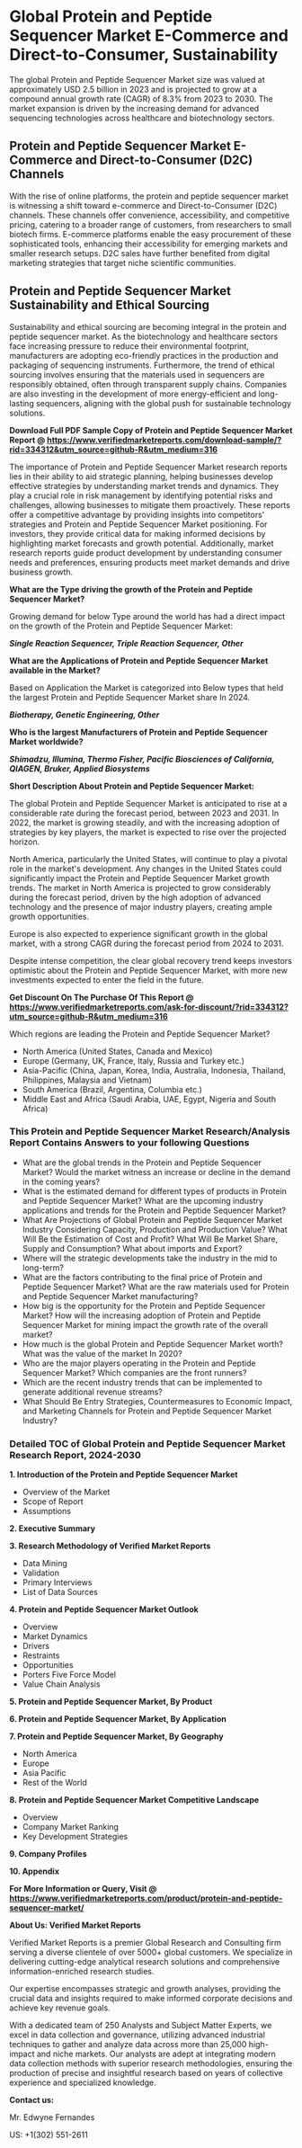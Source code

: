 <h1>Global Protein and Peptide Sequencer Market E-Commerce and Direct-to-Consumer, Sustainability</h1><p class=""><p>The global Protein and Peptide Sequencer Market size was valued at approximately USD 2.5 billion in 2023 and is projected to grow at a compound annual growth rate (CAGR) of 8.3% from 2023 to 2030. The market expansion is driven by the increasing demand for advanced sequencing technologies across healthcare and biotechnology sectors.</p><h2>Protein and Peptide Sequencer Market E-Commerce and Direct-to-Consumer (D2C) Channels</h2><p>With the rise of online platforms, the protein and peptide sequencer market is witnessing a shift toward e-commerce and Direct-to-Consumer (D2C) channels. These channels offer convenience, accessibility, and competitive pricing, catering to a broader range of customers, from researchers to small biotech firms. E-commerce platforms enable the easy procurement of these sophisticated tools, enhancing their accessibility for emerging markets and smaller research setups. D2C sales have further benefited from digital marketing strategies that target niche scientific communities.</p><h2>Protein and Peptide Sequencer Market Sustainability and Ethical Sourcing</h2><p>Sustainability and ethical sourcing are becoming integral in the protein and peptide sequencer market. As the biotechnology and healthcare sectors face increasing pressure to reduce their environmental footprint, manufacturers are adopting eco-friendly practices in the production and packaging of sequencing instruments. Furthermore, the trend of ethical sourcing involves ensuring that the materials used in sequencers are responsibly obtained, often through transparent supply chains. Companies are also investing in the development of more energy-efficient and long-lasting sequencers, aligning with the global push for sustainable technology solutions.</p></p><p class=""><strong>Download Full PDF Sample Copy of Protein and Peptide Sequencer Market Report @ <a href="https://www.verifiedmarketreports.com/download-sample/?rid=334312&utm_source=github-R&utm_medium=316" target="_blank">https://www.verifiedmarketreports.com/download-sample/?rid=334312&utm_source=github-R&utm_medium=316</a></strong></p><p>The importance of&nbsp;Protein and Peptide Sequencer Market research reports lies in their ability to aid strategic planning, helping businesses develop effective strategies by understanding market trends and dynamics. They play a crucial role in risk management by identifying potential risks and challenges, allowing businesses to mitigate them proactively. These reports offer a competitive advantage by providing insights into competitors' strategies and Protein and Peptide Sequencer Market positioning. For investors, they provide critical data for making informed decisions by highlighting market forecasts and growth potential. Additionally, market research reports guide product development by understanding consumer needs and preferences, ensuring products meet market demands and drive business growth.</p><p><strong>What are the&nbsp;Type driving the growth of the Protein and Peptide Sequencer Market?</strong></p><p id="" class="">Growing demand for below Type around the world has had a direct impact on the growth of the Protein and Peptide Sequencer Market:</p><p class=""><em><strong>Single Reaction Sequencer, Triple Reaction Sequencer, Other</strong></em></p><p class=""><strong>What are the&nbsp;Applications&nbsp;of Protein and Peptide Sequencer Market available in the Market?</strong></p><p id="" class="">Based on Application the Market is categorized into Below types that held the largest Protein and Peptide Sequencer Market share In 2024.</p><p class=""><em><strong>Biotherapy, Genetic Engineering, Other</strong></em></p><p class=""><strong>Who is the largest Manufacturers of Protein and Peptide Sequencer Market worldwide?</strong></p><p><em><strong>Shimadzu, Illumina, Thermo Fisher, Pacific Biosciences of California, QIAGEN, Bruker, Applied Biosystems</strong></em></p><p id="" class=""><strong>Short Description About Protein and Peptide Sequencer Market:</strong></p><p>The global Protein and Peptide Sequencer Market is anticipated to rise at a considerable rate during the forecast period, between 2023 and 2031. In 2022, the market is growing steadily, and with the increasing adoption of strategies by key players, the market is expected to rise over the projected horizon.</p><p>North America, particularly the United States, will continue to play a pivotal role in the market's development. Any changes in the United States could significantly impact the Protein and Peptide Sequencer Market growth trends. The market in North America is projected to grow considerably during the forecast period, driven by the high adoption of advanced technology and the presence of major industry players, creating ample growth opportunities.</p><p>Europe is also expected to experience significant growth in the global market, with a strong CAGR during the forecast period from 2024 to 2031.</p><p>Despite intense competition, the clear global recovery trend keeps investors optimistic about the Protein and Peptide Sequencer Market, with more new investments expected to enter the field in the future.</p><p id="" class=""><strong>Get Discount On The Purchase Of This Report @ <a href="https://www.verifiedmarketreports.com/ask-for-discount/?rid=334312?utm_source=github-R&utm_medium=316" target="_blank">https://www.verifiedmarketreports.com/ask-for-discount/?rid=334312?utm_source=github-R&utm_medium=316</a></strong></p><p class="">Which regions are leading the Protein and Peptide Sequencer Market?</p><ul><li>North America (United States, Canada and Mexico)</li><li>Europe (Germany, UK, France, Italy, Russia and Turkey etc.)</li><li>Asia-Pacific (China, Japan, Korea, India, Australia, Indonesia, Thailand, Philippines, Malaysia and Vietnam)</li><li>South America (Brazil, Argentina, Columbia etc.)</li><li>Middle East and Africa (Saudi Arabia, UAE, Egypt, Nigeria and South Africa)</li></ul><h3 id="" class="">This Protein and Peptide Sequencer Market Research/Analysis Report Contains Answers to your following Questions</h3><ul><li>What are the global trends in the Protein and Peptide Sequencer Market? Would the market witness an increase or decline in the demand in the coming years?</li><li>What is the estimated demand for different types of products in Protein and Peptide Sequencer Market? What are the upcoming industry applications and trends for the Protein and Peptide Sequencer Market?</li><li>What Are Projections of Global Protein and Peptide Sequencer Market Industry Considering Capacity, Production and Production Value? What Will Be the Estimation of Cost and Profit? What Will Be Market Share, Supply and Consumption? What about imports and Export?</li><li>Where will the strategic developments take the industry in the mid to long-term?</li><li>What are the factors contributing to the final price of Protein and Peptide Sequencer Market? What are the raw materials used for Protein and Peptide Sequencer Market manufacturing?</li><li>How big is the opportunity for the Protein and Peptide Sequencer Market? How will the increasing adoption of Protein and Peptide Sequencer Market for mining impact the growth rate of the overall market?</li><li>How much is the global Protein and Peptide Sequencer Market worth? What was the value of the market In 2020?</li><li>Who are the major players operating in the Protein and Peptide Sequencer Market? Which companies are the front runners?</li><li>Which are the recent industry trends that can be implemented to generate additional revenue streams?</li><li>What Should Be Entry Strategies, Countermeasures to Economic Impact, and Marketing Channels for Protein and Peptide Sequencer Market Industry?</li></ul><h3 id="" class="">Detailed TOC of Global Protein and Peptide Sequencer Market Research Report, 2024-2030</h3><p id="" class=""><strong>1. Introduction of the Protein and Peptide Sequencer Market</strong></p><ul><li>Overview of the Market</li><li>Scope of Report</li><li>Assumptions</li></ul><p id="" class=""><strong>2. Executive Summary</strong></p><p id="" class=""><strong>3. Research Methodology of Verified Market Reports</strong></p><ul><li>Data Mining</li><li>Validation</li><li>Primary Interviews</li><li>List of Data Sources</li></ul><p id="" class=""><strong>4. Protein and Peptide Sequencer Market Outlook</strong></p><ul><li>Overview</li><li>Market Dynamics</li><li>Drivers</li><li>Restraints</li><li>Opportunities</li><li>Porters Five Force Model</li><li>Value Chain Analysis</li></ul><p id="" class=""><strong>5. Protein and Peptide Sequencer Market, By Product</strong></p><p id="" class=""><strong>6. Protein and Peptide Sequencer Market, By Application</strong></p><p id="" class=""><strong>7. Protein and Peptide Sequencer Market, By Geography</strong></p><ul><li>North America</li><li>Europe</li><li>Asia Pacific</li><li>Rest of the World</li></ul><p id="" class=""><strong>8. Protein and Peptide Sequencer Market Competitive Landscape</strong></p><ul><li>Overview</li><li>Company Market Ranking</li><li>Key Development Strategies</li></ul><p id="" class=""><strong>9. Company Profiles</strong></p><p id="" class=""><strong>10. Appendix</strong></p><p id="" class=""><strong>For More Information or Query, Visit @ <a href="https://www.verifiedmarketreports.com/product/protein-and-peptide-sequencer-market/" target="_blank">https://www.verifiedmarketreports.com/product/protein-and-peptide-sequencer-market/</a></strong></p><p id="" class=""><strong>About Us: Verified Market Reports</strong></p><p id="" class="">Verified Market Reports is a premier Global Research and Consulting firm serving a diverse clientele of over 5000+ global customers. We specialize in delivering cutting-edge analytical research solutions and comprehensive information-enriched research studies.</p><p id="" class="">Our expertise encompasses strategic and growth analyses, providing the crucial data and insights required to make informed corporate decisions and achieve key revenue goals.</p><p id="" class="">With a dedicated team of 250 Analysts and Subject Matter Experts, we excel in data collection and governance, utilizing advanced industrial techniques to gather and analyze data across more than 25,000 high-impact and niche markets. Our analysts are adept at integrating modern data collection methods with superior research methodologies, ensuring the production of precise and insightful research based on years of collective experience and specialized knowledge.</p><p id="" class=""><strong>Contact us:</strong></p><p id="" class="">Mr. Edwyne Fernandes</p><p id="" class="">US: +1(302) 551-2611</p>